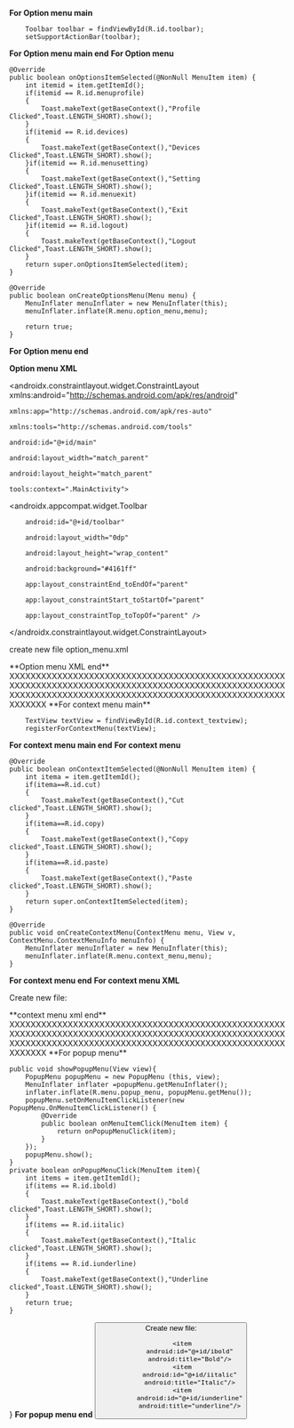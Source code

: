 **For Option menu main**

        Toolbar toolbar = findViewById(R.id.toolbar);
        setSupportActionBar(toolbar);
**For Option menu main end**
**For Option menu**

    @Override
    public boolean onOptionsItemSelected(@NonNull MenuItem item) {
        int itemid = item.getItemId();
        if(itemid == R.id.menuprofile)
        {
            Toast.makeText(getBaseContext(),"Profile Clicked",Toast.LENGTH_SHORT).show();
        }
        if(itemid == R.id.devices)
        {
            Toast.makeText(getBaseContext(),"Devices Clicked",Toast.LENGTH_SHORT).show();
        }if(itemid == R.id.menusetting)
        {
            Toast.makeText(getBaseContext(),"Setting Clicked",Toast.LENGTH_SHORT).show();
        }if(itemid == R.id.menuexit)
        {
            Toast.makeText(getBaseContext(),"Exit Clicked",Toast.LENGTH_SHORT).show();
        }if(itemid == R.id.logout)
        {
            Toast.makeText(getBaseContext(),"Logout Clicked",Toast.LENGTH_SHORT).show();
        }
        return super.onOptionsItemSelected(item);
    }

    @Override
    public boolean onCreateOptionsMenu(Menu menu) {
        MenuInflater menuInflater = new MenuInflater(this);
        menuInflater.inflate(R.menu.option_menu,menu);

        return true;
    }
**For Option menu end**

**Option menu XML**

<?xml version="1.0" encoding="utf-8"?>

<androidx.constraintlayout.widget.ConstraintLayout xmlns:android="http://schemas.android.com/apk/res/android"

    xmlns:app="http://schemas.android.com/apk/res-auto"
    
    xmlns:tools="http://schemas.android.com/tools"
    
    android:id="@+id/main"
    
    android:layout_width="match_parent"
    
    android:layout_height="match_parent"
    
    tools:context=".MainActivity">
    
<androidx.appcompat.widget.Toolbar

        android:id="@+id/toolbar"
        
        android:layout_width="0dp"
        
        android:layout_height="wrap_content"
        
        android:background="#4161ff"
        
        app:layout_constraintEnd_toEndOf="parent"
        
        app:layout_constraintStart_toStartOf="parent"
        
        app:layout_constraintTop_toTopOf="parent" />
</androidx.constraintlayout.widget.ConstraintLayout>


create new file option_menu.xml
<?xml version="1.0" encoding="utf-8"?>
<menu xmlns:android="http://schemas.android.com/apk/res/android">
    <item
        android:id="@+id/menuprofile"
        android:title="profile"/>
    <item
        android:id="@+id/menusetting"
        android:title="setting"/>
    <item
        android:id="@+id/menumoreopt"
        android:title="More Option">
        <menu>
            <item
                android:id="@+id/devices"
                android:title="Devices"/>
            <item
                android:id="@+id/logout"
                android:title="Logout"/>
        </menu>
    </item>
    <item
        android:id="@+id/menuexit"
        android:title="Exit"/>
</menu>
**Option menu XML end**
XXXXXXXXXXXXXXXXXXXXXXXXXXXXXXXXXXXXXXXXXXXXXXXXXXXXXXXXXXXXXXXXXXXXXXXXXXXXXXXXXXXXXXXXXXXXXXXXXXXXXXXXXXXXXXXXXXXXXXXXXXXXXXXXXXXXXXXXXXXXXXXXXXXXXXXXXXXXXXXXXXX
**For context menu main**

        TextView textView = findViewById(R.id.context_textview);
        registerForContextMenu(textView);
**For context menu main end**
**For context menu**

    @Override
    public boolean onContextItemSelected(@NonNull MenuItem item) {
        int itema = item.getItemId();
        if(itema==R.id.cut)
        {
            Toast.makeText(getBaseContext(),"Cut clicked",Toast.LENGTH_SHORT).show();
        }
        if(itema==R.id.copy)
        {
            Toast.makeText(getBaseContext(),"Copy clicked",Toast.LENGTH_SHORT).show();
        }
        if(itema==R.id.paste)
        {
            Toast.makeText(getBaseContext(),"Paste clicked",Toast.LENGTH_SHORT).show();
        }
        return super.onContextItemSelected(item);
    }

    @Override
    public void onCreateContextMenu(ContextMenu menu, View v, ContextMenu.ContextMenuInfo menuInfo) {
        MenuInflater menuInflater = new MenuInflater(this);
        menuInflater.inflate(R.menu.context_menu,menu);
    }

**For context menu end**
**For context menu XML**
 <TextView
        android:id="@+id/context_textview"
        android:layout_width="wrap_content"
        android:layout_height="wrap_content"
        android:text="Click for context Menu"
        android:textIsSelectable="true"
        android:textSize="24sp"
        app:layout_constraintBottom_toBottomOf="parent"
        app:layout_constraintEnd_toEndOf="parent"
        app:layout_constraintStart_toStartOf="parent"
        app:layout_constraintTop_toBottomOf="@+id/toolbar" />

Create new file:
<?xml version="1.0" encoding="utf-8"?>
<menu xmlns:android="http://schemas.android.com/apk/res/android">
    <item
        android:id="@+id/cut"
        android:title="cut"/>
    <item
        android:id="@+id/copy"
        android:title="copy"/>
    <item
    android:id="@+id/paste"
    android:title="paste"/>
</menu>
**context menu xml end**
XXXXXXXXXXXXXXXXXXXXXXXXXXXXXXXXXXXXXXXXXXXXXXXXXXXXXXXXXXXXXXXXXXXXXXXXXXXXXXXXXXXXXXXXXXXXXXXXXXXXXXXXXXXXXXXXXXXXXXXXXXXXXXXXXXXXXXXXXXXXXXXXXXXXXXXXXXXXXXXXXXX
**For popup menu**

    public void showPopupMenu(View view){
        PopupMenu popupMenu = new PopupMenu (this, view);
        MenuInflater inflater =popupMenu.getMenuInflater();
        inflater.inflate(R.menu.popup_menu, popupMenu.getMenu());
        popupMenu.setOnMenuItemClickListener(new PopupMenu.OnMenuItemClickListener() {
            @Override
            public boolean onMenuItemClick(MenuItem item) {
                return onPopupMenuClick(item);
            }
        });
        popupMenu.show();
    }
    private boolean onPopupMenuClick(MenuItem item){
        int items = item.getItemId();
        if(items == R.id.ibold)
        {
            Toast.makeText(getBaseContext(),"bold clicked",Toast.LENGTH_SHORT).show();
        }
        if(items == R.id.iitalic)
        {
            Toast.makeText(getBaseContext(),"Italic clicked",Toast.LENGTH_SHORT).show();
        }
        if(items == R.id.iunderline)
        {
            Toast.makeText(getBaseContext(),"Underline clicked",Toast.LENGTH_SHORT).show();
        }
        return true;
    }
}
**For popup menu end**
 <Button
        android:id="@+id/button"
        android:layout_width="wrap_content"
        android:layout_height="wrap_content"
        android:onClick="showPopupMenu"
        android:text="Click for popup menu
"
        app:layout_constraintBottom_toBottomOf="parent"
        app:layout_constraintEnd_toEndOf="parent"
        app:layout_constraintStart_toStartOf="parent"
        app:layout_constraintTop_toBottomOf="@+id/context_textview" />
Create new file:


<?xml version="1.0" encoding="utf-8"?>
<menu xmlns:android="http://schemas.android.com/apk/res/android">

    <item
        android:id="@+id/ibold"
        android:title="Bold"/>
    <item
        android:id="@+id/iitalic"
        android:title="Italic"/>
    <item
        android:id="@+id/iunderline"
        android:title="underline"/>
</menu>
